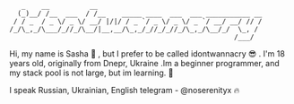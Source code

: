 ```
   _    __          __                                         
  (_)__/ /__  ___  / /__    _____ ____  ___  ___ ___________ __
 / / _  / _ \/ _ \/ __/ |/|/ / _ `/ _ \/ _ \/ _ `/ __/ __/ // /
/_/\_,_/\___/_//_/\__/|__,__/\_,_/_//_/_//_/\_,_/\__/_/  \_, / 
                                                        /___/  
```                                                        
Hi, my name is Sasha 👋 , but I prefer to be called idontwannacry 😎 . I'm 18 years old, originally from Dnepr, Ukraine .Im a beginner programmer, and my stack pool is not large, but im learning. 🥰

I speak Russian, Ukrainian, English
telegram - @noserenityx 🔥
